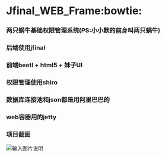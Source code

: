 # Jfinal_WEB_Frame:bowtie:
### 两只蜗牛基础权限管理系统(PS:小小默的前身叫两只蜗牛)


### 后端使用jfinal

### 前端beetl + html5 + 妹子UI

### 权限管理使用shiro

### 数据库连接池和json都是用阿里巴巴的

### web容器用的jetty


### 项目截图

![输入图片说明](http://git.oschina.net/uploads/images/2015/0505/093110_a6f83c80_128393.png "在这里输入图片标题")
